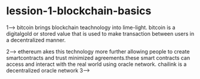 # lession-1-blockchain-basics
1--> bitcoin brings blockchain teachnology into lime-light. bitcoin is a digitalgold or stored value that is used to make transaction between users in a decentralized manner.

2--> ethereum akes this technology more further allowing people to create smartcontracts and trust minimized agreements.these smart contracts can access and interact with the real world using oracle network. chailink is a decentralized oracle network
3-->
